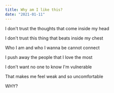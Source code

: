 ```yaml
---
title: Why am I like this?
date: "2021-01-11"
---
```


I don't trust the thoughts that come inside my head

I don't trust this thing that beats inside my chest

Who I am and who I wanna be cannot connect


I push away the people that I love the most

I don't want no one to know I'm vulnerable

That makes me feel weak and so uncomfortable


WHY?